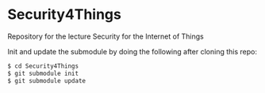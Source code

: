 # Security4Things
Repository for the lecture Security for the Internet of Things

Init and update the submodule by doing the following after cloning this repo:
~~~ sh
$ cd Security4Things
$ git submodule init
$ git submodule update
~~~
